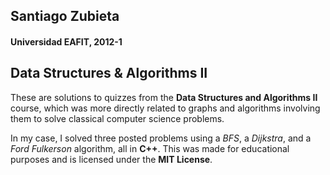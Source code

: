## Santiago Zubieta
#### Universidad EAFIT, 2012-1

## Data Structures & Algorithms II
These are solutions to quizzes from the **Data Structures and Algorithms II** course, which was more directly related to graphs and algorithms involving them to solve classical computer science problems.

In my case, I solved three posted problems using a *BFS*, a *Dijkstra*, and a *Ford Fulkerson* algorithm, all in **C++**. This was made for educational purposes and is licensed under the **MIT License**.